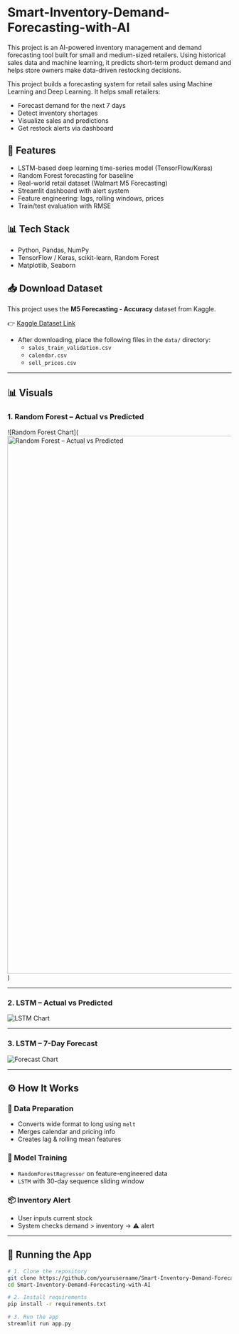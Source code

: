 # Smart-Inventory-Demand-Forecasting-with-AI
This project is an AI-powered inventory management and demand forecasting tool built for small and medium-sized retailers. Using historical sales data and machine learning, it predicts short-term product demand and helps store owners make data-driven restocking decisions.

This project builds a forecasting system for retail sales using Machine Learning and Deep Learning. It helps small retailers:
- Forecast demand for the next 7 days
- Detect inventory shortages
- Visualize sales and predictions
- Get restock alerts via dashboard

## 🚀 Features
- LSTM-based deep learning time-series model (TensorFlow/Keras)
- Random Forest forecasting for baseline
- Real-world retail dataset (Walmart M5 Forecasting)
- Streamlit dashboard with alert system
- Feature engineering: lags, rolling windows, prices
- Train/test evaluation with RMSE

## 📊 Tech Stack
- Python, Pandas, NumPy
- TensorFlow / Keras, scikit-learn, Random Forest
- Matplotlib, Seaborn

## 📥 Download Dataset
This project uses the **M5 Forecasting - Accuracy** dataset from Kaggle.

👉 [Kaggle Dataset Link](https://www.kaggle.com/competitions/m5-forecasting-accuracy/data)

- After downloading, place the following files in the `data/` directory:
  - `sales_train_validation.csv`
  - `calendar.csv`
  - `sell_prices.csv`


---

## 📊 Visuals

### 1. Random Forest – Actual vs Predicted

![Random Forest Chart](<img width="1205" alt="Random Forest – Actual vs Predicted
" src="[https://github.com/user-attachments/assets/72029025-38e2-4756-9cff-5807350cc14d](https://github.com/Anmolpandey23/Smart-Inventory-Demand-Forecasting-with-AI/blob/main/Random%20Forest.png)" />)

---

### 2. LSTM – Actual vs Predicted

![LSTM Chart](<img width="1205" alt="LSTM – Actual vs Predicted" src="[https://github.com/user-attachments/assets/72029025-38e2-4756-9cff-5807350cc14d](https://github.com/Anmolpandey23/Smart-Inventory-Demand-Forecasting-with-AI/blob/main/LSTM%20Model.png)" />)

---

### 3. LSTM – 7-Day Forecast

![Forecast Chart](<img width="1205" alt="LSTM – 7-Day Forecast" src="[https://github.com/user-attachments/assets/72029025-38e2-4756-9cff-5807350cc14d](https://github.com/Anmolpandey23/Smart-Inventory-Demand-Forecasting-with-AI/blob/f04ae8b422fadecec1cd15c539094f4ccbc79ec1/LSTM%20Next%207%20day%20Forecast.png)" />)

---

## ⚙️ How It Works

### 📌 Data Preparation
- Converts wide format to long using `melt`
- Merges calendar and pricing info
- Creates lag & rolling mean features

### 🧠 Model Training
- `RandomForestRegressor` on feature-engineered data
- `LSTM` with 30-day sequence sliding window

### 📦 Inventory Alert
- User inputs current stock
- System checks demand > inventory → ⚠️ alert

---

## 🚀 Running the App

```bash
# 1. Clone the repository
git clone https://github.com/yourusername/Smart-Inventory-Demand-Forecasting-with-AI.git
cd Smart-Inventory-Demand-Forecasting-with-AI

# 2. Install requirements
pip install -r requirements.txt

# 3. Run the app
streamlit run app.py
